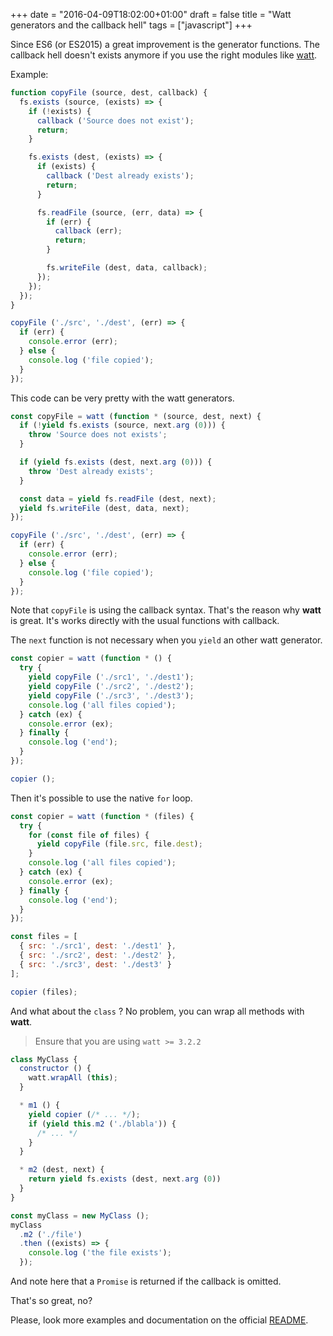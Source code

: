 +++
date = "2016-04-09T18:02:00+01:00"
draft = false
title = "Watt generators and the callback hell"
tags = ["javascript"]
+++

Since ES6 (or ES2015) a great improvement is the generator functions. The callback hell doesn't exists anymore if you use the right modules like [watt](https://github.com/mappum/watt).

Example:

```js
function copyFile (source, dest, callback) {
  fs.exists (source, (exists) => {
    if (!exists) {
      callback ('Source does not exist');
      return;
    }

    fs.exists (dest, (exists) => {
      if (exists) {
        callback ('Dest already exists');
        return;
      }

      fs.readFile (source, (err, data) => {
        if (err) {
          callback (err);
          return;
        }

        fs.writeFile (dest, data, callback);
      });
    });
  });
}

copyFile ('./src', './dest', (err) => {
  if (err) {
    console.error (err);
  } else {
    console.log ('file copied');
  }
});
```

This code can be very pretty with the watt generators.

```js
const copyFile = watt (function * (source, dest, next) {
  if (!yield fs.exists (source, next.arg (0))) {
    throw 'Source does not exists';
  }

  if (yield fs.exists (dest, next.arg (0))) {
    throw 'Dest already exists';
  }

  const data = yield fs.readFile (dest, next);
  yield fs.writeFile (dest, data, next);
});

copyFile ('./src', './dest', (err) => {
  if (err) {
    console.error (err);
  } else {
    console.log ('file copied');
  }
});
```

Note that `copyFile` is using the callback syntax. That's the reason why **watt** is great. It's works directly with the usual functions with callback.

The `next` function is not necessary when you `yield` an other watt generator.

```js
const copier = watt (function * () {
  try {
    yield copyFile ('./src1', './dest1');
    yield copyFile ('./src2', './dest2');
    yield copyFile ('./src3', './dest3');
    console.log ('all files copied');
  } catch (ex) {
    console.error (ex);
  } finally {
    console.log ('end');
  }
});

copier ();
```

Then it's possible to use the native `for` loop.

```js
const copier = watt (function * (files) {
  try {
    for (const file of files) {
      yield copyFile (file.src, file.dest);
    }
    console.log ('all files copied');
  } catch (ex) {
    console.error (ex);
  } finally {
    console.log ('end');
  }
});

const files = [
  { src: './src1', dest: './dest1' },
  { src: './src2', dest: './dest2' },
  { src: './src3', dest: './dest3' }
];

copier (files);
```

And what about the `class` ? No problem, you can wrap all methods with **watt**.

> Ensure that you are using `watt >= 3.2.2`  

```js
class MyClass {
  constructor () {
    watt.wrapAll (this);
  }

  * m1 () {
    yield copier (/* ... */);
    if (yield this.m2 ('./blabla')) {
      /* ... */
    }
  }

  * m2 (dest, next) {
    return yield fs.exists (dest, next.arg (0))
  }
}

const myClass = new MyClass ();
myClass
  .m2 ('./file')
  .then ((exists) => {
    console.log ('the file exists');
  });
```

And note here that a `Promise` is returned if the callback is omitted.

That's so great, no?

Please, look more examples and documentation on the official [README](https://github.com/mappum/watt).
